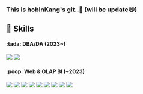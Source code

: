 ### This is hobinKang's git..👋 (will be update😄)

<h2>🌱 Skills</h2>
<h4>:tada: DBA/DA (2023~)</h4>
<p dir="auto">
  <img src="https://img.shields.io/badge/PostgreSQL-4169E1?style=flat&logo=postgresql&logoColor=white"/>
  <img src="https://img.shields.io/badge/Oracle-F80000?style=flat&logo=oracle&logoColor=white"/>
</p>

<h4>:poop: Web & OLAP BI (~2023)</h4>
<p dir="auto">
  <img src="https://img.shields.io/badge/Javascript-F7DF1E?style=flat&logo=javascript&logoColor=white"/>
  <img src="https://img.shields.io/badge/jquery-0769AD?style=flat&logo=jquery&logoColor=white"/>
  <img src="https://img.shields.io/badge/Springboot-6DB33F?style=flat&logo=springboot&logoColor=white"/>
  <img src="https://img.shields.io/badge/Spring-6DB33F?style=flat&logo=spring&logoColor=white"/>
  <img src="https://img.shields.io/badge/Mybatis-FF4906?style=flat&logo=Mybatis&logoColor=white"/>
  <img src="https://img.shields.io/badge/Java-437291?style=flat&logo=openjdk&logoColor=white"/>
  <img src="https://img.shields.io/badge/linux-FCC624?style=flat&logo=linux&logoColor=white"/>
  <img src="https://img.shields.io/badge/OLAP-A5CD39?style=flat&logo=OLAP&logoColor=white"/>
  <img src="https://img.shields.io/badge/DW-0068FF?style=flat&logo=DW&logoColor=white"/>
</p>

<!--
**hobin-kang/hobin-kang** is a ✨ _special_ ✨ repository because its `README.md` (this file) appears on your GitHub profile.

Here are some ideas to get you started:

- 🔭 I’m currently working on ...
- 🌱 I’m currently learning ...
- 👯 I’m looking to collaborate on ...
- 🤔 I’m looking for help with ...
- 💬 Ask me about ...
- 📫 How to reach me: ...
- 😄 Pronouns: ...
- ⚡ Fun fact: ...
-->
